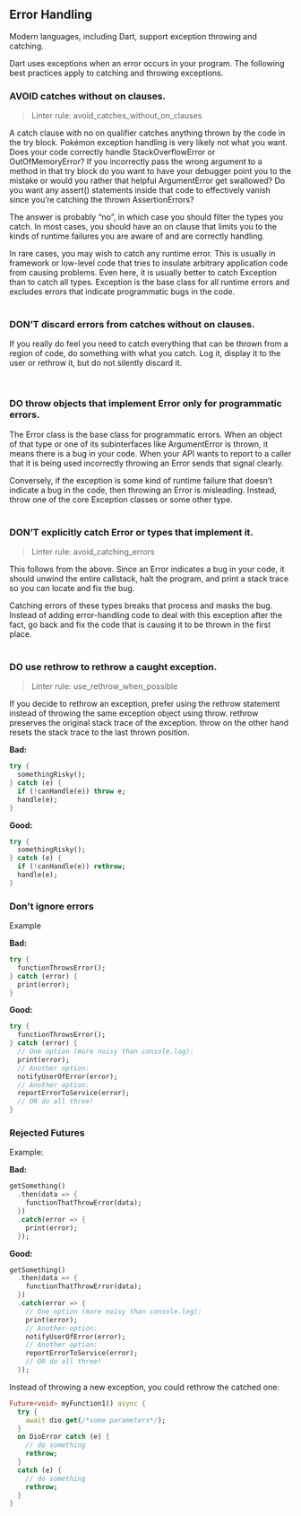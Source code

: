 ## **Error Handling**

Modern languages, including Dart, support exception throwing and catching.

Dart uses exceptions when an error occurs in your program. The following best practices apply to catching and throwing exceptions.


### AVOID catches without on clauses.
> Linter rule: avoid_catches_without_on_clauses

A catch clause with no on qualifier catches anything thrown by the code in the try block. Pokémon exception handling is very likely not what you want. Does your code correctly handle StackOverflowError or OutOfMemoryError? If you incorrectly pass the wrong argument to a method in that try block do you want to have your debugger point you to the mistake or would you rather that helpful ArgumentError get swallowed? Do you want any assert() statements inside that code to effectively vanish since you’re catching the thrown AssertionErrors?

The answer is probably “no”, in which case you should filter the types you catch. In most cases, you should have an on clause that limits you to the kinds of runtime failures you are aware of and are correctly handling.

In rare cases, you may wish to catch any runtime error. This is usually in framework or low-level code that tries to insulate arbitrary application code from causing problems. Even here, it is usually better to catch Exception than to catch all types. Exception is the base class for all runtime errors and excludes errors that indicate programmatic bugs in the code.
</br>
</br>

### DON’T discard errors from catches without on clauses.
If you really do feel you need to catch everything that can be thrown from a region of code, do something with what you catch. Log it, display it to the user or rethrow it, but do not silently discard it.
</br>

</br>

### DO throw objects that implement Error only for programmatic errors.
The Error class is the base class for programmatic errors. When an object of that type or one of its subinterfaces like ArgumentError is thrown, it means there is a bug in your code. When your API wants to report to a caller that it is being used incorrectly throwing an Error sends that signal clearly.

Conversely, if the exception is some kind of runtime failure that doesn’t indicate a bug in the code, then throwing an Error is misleading. Instead, throw one of the core Exception classes or some other type.
</br>
</br>

### DON’T explicitly catch Error or types that implement it.
>Linter rule: avoid_catching_errors

This follows from the above. Since an Error indicates a bug in your code, it should unwind the entire callstack, halt the program, and print a stack trace so you can locate and fix the bug.

Catching errors of these types breaks that process and masks the bug. Instead of adding error-handling code to deal with this exception after the fact, go back and fix the code that is causing it to be thrown in the first place.
</br>
</br>

### DO use rethrow to rethrow a caught exception.
>Linter rule: use_rethrow_when_possible

If you decide to rethrow an exception, prefer using the rethrow statement instead of throwing the same exception object using throw. rethrow preserves the original stack trace of the exception. throw on the other hand resets the stack trace to the last thrown position.

**Bad:**

```dart
try {
  somethingRisky();
} catch (e) {
  if (!canHandle(e)) throw e;
  handle(e);
}
```

**Good:**
```dart
try {
  somethingRisky();
} catch (e) {
  if (!canHandle(e)) rethrow;
  handle(e);
}
```

### Don't ignore errors

Example

**Bad:**

```dart
try {
  functionThrowsError();
} catch (error) {
  print(error);
}
```

**Good:**

```dart
try {
  functionThrowsError();
} catch (error) {
  // One option (more noisy than console.log):
  print(error);
  // Another option:
  notifyUserOfError(error);
  // Another option:
  reportErrorToService(error);
  // OR do all three!
}

```

### Rejected Futures

Example:

**Bad:**

```dart
getSomething()
  .then(data => {
    functionThatThrowError(data);
  })
  .catch(error => {
    print(error);
  });
```

**Good:**

```dart
getSomething()
  .then(data => {
    functionThatThrowError(data);
  })
  .catch(error => {
    // One option (more noisy than console.log):
    print(error);
    // Another option:
    notifyUserOfError(error);
    // Another option:
    reportErrorToService(error);
    // OR do all three!
  });

```

Instead of throwing a new exception, you could rethrow the catched one:

```dart
Future<void> myFunction1() async {
  try {
    await dio.get(/*some parameters*/);
  }
  on DioError catch (e) {
    // do something
    rethrow;
  }
  catch (e) {
    // do something
    rethrow;
  }
}
```